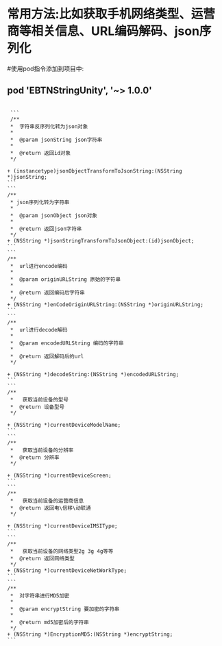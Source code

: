 # 常用方法:比如获取手机网络类型、运营商等相关信息、URL编码解码、json序列化

#使用pod指令添加到项目中:

 <h2>pod 'EBTNStringUnity', '~> 1.0.0'</h2>

 <pre>
 <code>
 ```
 /**
 *  字符串反序列化转为json对象
 *
 *  @param jsonString json字符串
 *
 *  @return 返回id对象
 */
 
+ (instancetype)jsonObjectTransformToJsonString:(NSString *)jsonString;
```
```
/**
 * json序列化转为字符串
 *
 *  @param jsonObject json对象
 *
 *  @return 返回json字符串
 */
+ (NSString *)jsonStringTransformToJsonObject:(id)jsonObject;
```
```
/**
 *  url进行encode编码
 *
 *  @param originURLString 原始的字符串
 *
 *  @return 返回编码后字符串
 */
+ (NSString *)enCodeOriginURLString:(NSString *)originURLString;
```
```
/**
 *  url进行decode解码
 *
 *  @param encodedURLString 编码的字符串
 *
 *  @return 返回解码后的url
 */

+ (NSString *)decodeString:(NSString *)encodedURLString;
```
```
/**
 *   获取当前设备的型号
 *  @return 设备型号
 */

+ (NSString *)currentDeviceModelName;
```
```
/**
 *   获取当前设备的分辨率
 *  @return 分辨率
 */

+ (NSString *)currentDeviceScreen;
```
```
/**
 *   获取当前设备的运营商信息
 *  @return 返回电\信移\动联通
 */

+ (NSString *)currentDeviceIMSIType;
```
```
/**
 *   获取当前设备的网络类型2g 3g 4g等等
 *  @return 返回网络类型
 */
+ (NSString *)currentDeviceNetWorkType;
```
```
/**
 *  对字符串进行MD5加密
 *
 *  @param encryptString 要加密的字符串
 *
 *  @return md5加密后的字符串
 */
+ (NSString *)EncryptionMD5:(NSString *)encryptString;
```
</pre>
</code>
